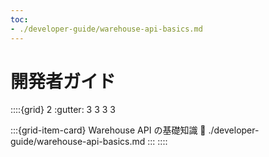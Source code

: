 ```yaml
---
toc:
- ./developer-guide/warehouse-api-basics.md
---
```

# 開発者ガイド

::::{grid} 2
:gutter: 3 3 3 3

:::{grid-item-card} Warehouse API の基礎知識
:link: ./developer-guide/warehouse-api-basics.md
:::
::::
